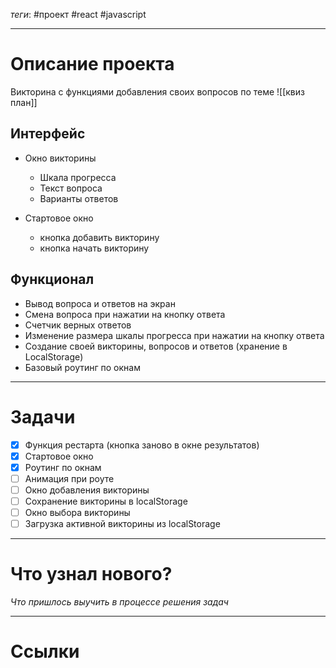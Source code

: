 *теги*: #проект  #react #javascript 
___
# Описание проекта
Викторина с функциями добавления своих вопросов по теме
![[квиз план]]
## Интерфейс
- Окно викторины
	- Шкала прогресса
	- Текст вопроса
	- Варианты ответов
	
- Стартовое окно
	- кнопка добавить викторину
	- кнопка начать викторину

## Функционал
- Вывод вопроса и ответов на экран
- Смена вопроса при нажатии на кнопку ответа
- Счетчик верных ответов
- Изменение размера шкалы прогресса при нажатии на кнопку ответа
- Создание своей викторины, вопросов и ответов (хранение в LocalStorage)
- Базовый роутинг по окнам

___
# Задачи
- [x] Функция рестарта (кнопка заново в окне результатов)
- [x] Стартовое окно
- [x] Роутинг по окнам
- [ ] Анимация при роуте
- [ ] Окно добавления викторины
- [ ] Сохранение викторины в localStorage
- [ ] Окно выбора викторины
- [ ] Загрузка активной викторины из localStorage

___
# Что узнал нового?
*Что пришлось выучить в процессе решения задач*

___
# Ссылки